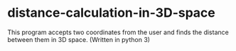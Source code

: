 # distance-calculation-in-3D-space

This program accepts two coordinates from the user and finds the distance between them in 3D space. (Written in python 3)
